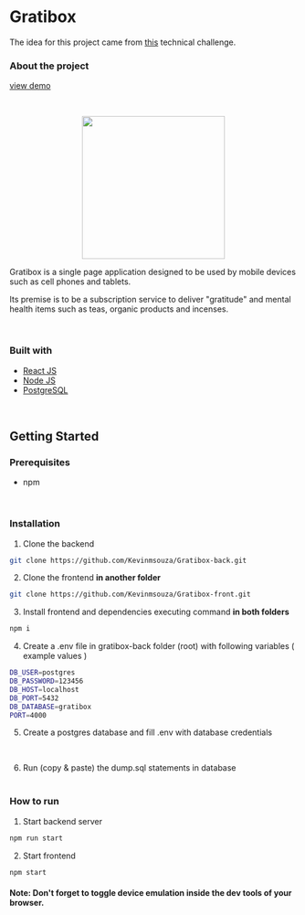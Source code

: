 # **Gratibox**

The idea for this project came from [this](https://github.com/driven-exercises/Projeto-GratiBox) technical challenge.

### **About the project**
[view demo](https://kms-gratibox-front.vercel.app/)

<br />
<p align="center">
    <img src="https://media.discordapp.net/attachments/285125331751534602/912425839663124520/unknown.png?width=328&height=543" width="250px">
<p>

Gratibox is a single page application designed to be used by mobile devices such as cell phones and tablets.

Its premise is to be a subscription service to deliver "gratitude" and mental health items such as teas, organic products and incenses.

<br />

### **Built with**

- [React JS](https://reactjs.org/)
- [Node JS](https://nodejs.org/en/)
- [PostgreSQL](https://www.postgresql.org/)

 <br />

## **Getting Started**

### **Prerequisites**

- npm

<br />

### **Installation**

1.  Clone the backend

```sh
git clone https://github.com/Kevinmsouza/Gratibox-back.git
```

2. Clone the frontend **in another folder**

```sh
git clone https://github.com/Kevinmsouza/Gratibox-front.git
```

3. Install frontend and dependencies executing command **in both folders**

```sh
npm i
```

4. Create a .env file in gratibox-back folder (root) with following variables ( example values )

```sh
DB_USER=postgres
DB_PASSWORD=123456
DB_HOST=localhost
DB_PORT=5432
DB_DATABASE=gratibox
PORT=4000
```

5. Create a postgres database and fill .env with database credentials

   <br />

6. Run (copy & paste) the dump.sql statements in database
   <br />
   <br />

### **How to run**

1. Start backend server

```sh
npm run start
```

2. Start frontend

```sh
npm start
```

#### **Note**: Don't forget to toggle device emulation inside the dev tools of your browser.
